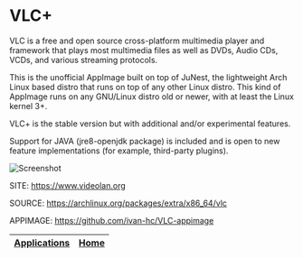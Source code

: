 # VLC+

 VLC is a free and open source cross-platform multimedia player and framework that plays most multimedia files as  well as DVDs, Audio CDs, VCDs, and  various streaming  protocols. 
 
 This is the unofficial AppImage built on top of JuNest, the lightweight  Arch Linux based distro that runs on top of any other Linux distro. This kind of AppImage runs on any GNU/Linux distro old or newer, with at least the  Linux kernel 3+.

 VLC+ is the stable version but with additional and/or experimental features.
 
 Support for JAVA (jre8-openjdk package) is included and is open to new feature implementations (for example, third-party plugins).
 
 ![Screenshot](https://upload.wikimedia.org/wikipedia/commons/d/d7/Vlc.png)
 
 SITE: https://www.videolan.org

 SOURCE: https://archlinux.org/packages/extra/x86_64/vlc
 
 APPIMAGE: https://github.com/ivan-hc/VLC-appimage

 | [Applications](https://portable-linux-apps.github.io/apps.html) | [Home](https://portable-linux-apps.github.io)
 | --- | --- |

